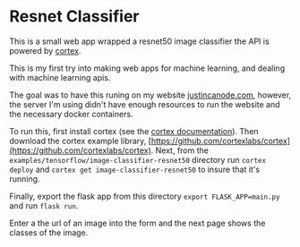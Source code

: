 # Resnet Classifier

This is a small web app wrapped a resnet50 image classifier the API is powered by [cortex](https://cortex.dev).

This is my first try into making web apps for machine learning, and dealing with machine learning apis.

The goal was to have this runing on my website [justincanode.com](https://justincanode.com), however, the server I'm using didn't have enough resources to run the website and the necessary docker containers. 

To run this, first install cortex (see the [cortex documentation](https://docs.cortex.dev/install)). Then download the cortex example library, [https://github.com/cortexlabs/cortex](https://github.com/cortexlabs/cortex). Next, from the `examples/tensorflow/image-classifier-resnet50` directory run `cortex deploy` and `cortex get image-classifier-resnet50` to insure that it's running. 

Finally, export the flask app from this directory `export FLASK_APP=main.py` and run `flask run`.

Enter a the url of an image into the form and the next page shows the classes of the image.  
